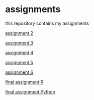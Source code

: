 # assignments
this repository contains my assignments

[assignment 2](https://github.com/IvoWillemse/assignments/blob/master/assignment2.ipynb)

[assignment 3](https://github.com/IvoWillemse/assignments/blob/master/assignment3.ipynb)

[assignment 4](https://github.com/IvoWillemse/assignments/blob/master/assignment4.ipynb)

[assignment 5](https://github.com/IvoWillemse/assignments/blob/master/Graded_assignment1.ipynb)

[assignment 6](https://github.com/IvoWillemse/assignments/blob/master/Graded_assignment_2.ipynb)

[final assignment R]()

[final assignment Python]()
